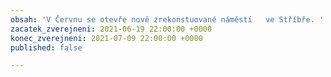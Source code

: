 ```yaml
---
obsah: 'V Červnu se otevře nově zrekonstuované náměstí   ve Stříbře. '
zacatek_zverejneni: 2021-06-19 22:00:00 +0000
konec_zverejneni: 2021-07-09 22:00:00 +0000
published: false

---
```

